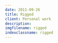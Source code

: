```yaml
---
date: 2011-09-26
title: Rigged
client: Personal work
description:
imgfilename: rigged
indexclassname: rigged
---
```


<img srcset="/img/rigged-1x.png 1x, /img/rigged-2x.png 2x">
